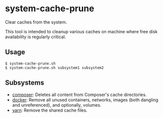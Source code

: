 # system-cache-prune

Clear caches from the system.

This tool is intended to cleanup various caches on machine where free
disk availability is regularly critical.

## Usage

```
$ system-cache-prune.sh
$ system-cache-prune.sh subsystem1 subsystem2
```

## Subsystems

- [composer]: Deletes all content from Composer's cache directories.
- [docker]: Remove all unused containers, networks, images (both dangling and unreferenced), and optionally, volumes.
- [yarn]: Remove the shared cache files.

[composer]: https://getcomposer.org/doc/03-cli.md#clear-cache-clearcache-cc
[docker]: https://docs.docker.com/engine/reference/commandline/system_prune/
[yarn]: https://yarnpkg.com/cli/cache/clean
